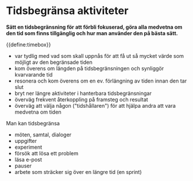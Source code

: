 # Tidsbegränsa aktiviteter

<summary>
<strong>Sätt en tidsbegränsning för att förbli fokuserad, göra alla medvetna om den tid som finns tillgänglig och hur man använder den på bästa sätt.</strong>
</summary>

{{define:timebox}}

- var tydlig med vad som skall uppnås för att få ut så mycket värde som möjligt av den begränsade tiden
- kom överens om längden på tidsbegränsningen och synliggör kvarvarande tid
- resonera och kom överens om en ev. förlängning av tiden innan den tar slut
- bryt ner längre aktiviteter i hanterbara tidsbegränsningar
- överväg frekvent återkoppling på framsteg och resultat
- överväg att välja någon ("tidshållaren") för att hjälpa andra att vara medvetna om tiden

Man kan tidsbegränsa

- möten, samtal, dialoger
- uppgifter
- experiment
- försök att lösa ett problem
- läsa e-post
- pauser
- arbete som sträcker sig över en längre tid (en sprint)
